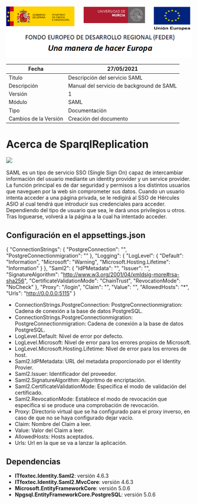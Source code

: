 ![](../../Docs/media/CabeceraDocumentosMD.png)

| Fecha         | 27/05/2021                                                   |
| ------------- | ------------------------------------------------------------ |
|Titulo|Descripción del servicio SAML| 
|Descripción|Manual del servicio de background de SAML|
|Versión|1|
|Módulo|SAML|
|Tipo|Documentación|
|Cambios de la Versión|Creación del documento|


# Acerca de SparqlReplication

![](https://github.com/HerculesCRUE/GnossDeustoBackend/workflows/Build%20Hercules.Asio.SPARQLReplication/badge.svg)

SAML es un tipo de servicio SSO (Single Sign On) capaz de intercambiar información del usuario mediante un identity provider y un service provider. 
La función principal es de dar seguridad y permisos a los distintos usuarios que naveguen por la web sin comprometer sus datos.
Cuando un usuario intenta acceder a una página privada, se le redigirá al SSO de Hércules ASIO al cual tendrá que introducir sus credenciales para acceder.
Dependiendo del tipo de usuario que sea, le dará unos privilegios u otros. Tras loguearse, volverá a la página a la cual ha intentado acceder.

## Configuración en el appsettings.json
  {
	  "ConnectionStrings": {
      "PostgreConnection": "",
      "PostgreConnectionmigration": ""
    },
    "Logging": {
      "LogLevel": {
        "Default": "Information",
        "Microsoft": "Warning",
        "Microsoft.Hosting.Lifetime": "Information"
      }
    },
    "Saml2": {
      "IdPMetadata": "",
      "Issuer": "",
      "SignatureAlgorithm": "http://www.w3.org/2001/04/xmldsig-more#rsa-sha256",
      "CertificateValidationMode": "ChainTrust",
      "RevocationMode": "NoCheck"
    },
    "Proxy": "/login",
    "Claim": "",
    "Value": "",
    "AllowedHosts": "*",
    "Urls": "http://0.0.0.0:5115"
   }
  
- ConnectionStrings.PostgreConnection: PostgreConnectionmigration: Cadena de conexión a la base de datos PostgreSQL.
- ConnectionStrings.PostgreConnectionmigration: PostgreConnectionmigration: Cadena de conexión a la base de datos PostgreSQL.
- LogLevel.Default: Nivel de error por defecto.
- LogLevel.Microsoft: Nivel de error para los errores propios de Microsoft.
- LogLevel.Microsoft.Hosting.Lifetime: Nivel de error para los errores de host.
- Saml2.IdPMetadata: URL del metadata proporcionado por el Identity Provier.
- Saml2.Issuer: Identificador del proveedor.
- Saml2.SignatureAlgorithm: Algoritmo de encriptación.
- Saml2.CertificateValidationMode: Especifica el modo de validación del certificado.
- Saml2.RevocationMode: Establece el modo de revocación que especifica si se produce una comprobación de revocación.
- Proxy: Directorio virtual que se ha configurado para el proxy inverso, en caso de que no se haya configurado dejar vacío.
- Claim: Nombre del Claim a leer.
- Value: Valor del Claim a leer.
- AllowedHosts: Hosts aceptados.
- Urls: Url en la que se va a lanzar la aplicación.

## Dependencias

- **ITfoxtec.Identity.Saml2**: versión 4.6.3
- **ITfoxtec.Identity.Saml2.MvcCore**: versión 4.6.3
- **Microsoft.EntityFrameworkCore**: versión 5.0.6
- **Npgsql.EntityFrameworkCore.PostgreSQL**: versión 5.0.6
